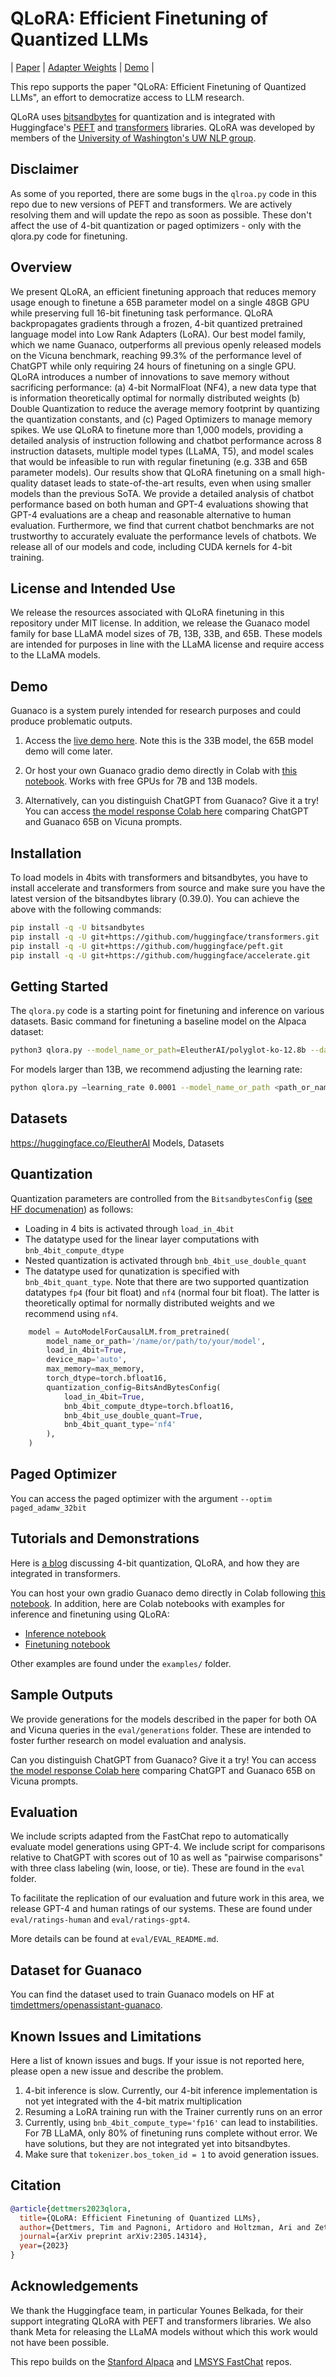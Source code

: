 

# QLoRA: Efficient Finetuning of Quantized LLMs

| [Paper](https://arxiv.org/abs/2305.14314) | [Adapter Weights](https://huggingface.co/timdettmers) | [Demo](https://huggingface.co/spaces/uwnlp/guanaco-playground-tgi) | 

This repo supports the paper "QLoRA: Efficient Finetuning of Quantized LLMs", an effort to democratize access to LLM research. 



QLoRA uses [bitsandbytes](https://github.com/TimDettmers/bitsandbytes) for quantization and is integrated with Huggingface's [PEFT](https://github.com/huggingface/peft) and [transformers](https://github.com/huggingface/transformers/) libraries. QLoRA was developed by members of the [University of Washington's UW NLP group](https://twitter.com/uwnlp?s=20).

## Disclaimer
As some of you reported, there are some bugs in the `qlroa.py` code in this repo due to new versions of PEFT and transformers. We are actively resolving them and will update the repo as soon as possible. These don't affect the use of 4-bit quantization or paged optimizers - only with the qlora.py code for finetuning.

## Overview

We present QLoRA, an efficient finetuning approach that reduces memory usage enough to finetune a 65B parameter model on a single 48GB GPU while preserving full 16-bit finetuning task performance. QLoRA backpropagates gradients through a frozen, 4-bit quantized pretrained language model into Low Rank Adapters (LoRA). Our best model family, which we name Guanaco, outperforms all previous openly released models on the Vicuna benchmark, reaching 99.3% of the performance level of ChatGPT while only requiring 24 hours of finetuning on a single GPU. QLoRA introduces a number of innovations to save memory without sacrificing performance: (a) 4-bit NormalFloat (NF4), a new data type that is information theoretically optimal for normally distributed weights (b) Double Quantization to reduce the average memory footprint by quantizing the quantization constants, and (c) Paged Optimizers to manage memory spikes. We use QLoRA to finetune more than 1,000 models, providing a detailed analysis of instruction following and chatbot performance across 8 instruction datasets, multiple model types (LLaMA, T5), and model scales that would be infeasible to run with regular finetuning (e.g. 33B and 65B parameter models). Our results show that QLoRA finetuning on a small high-quality dataset leads to state-of-the-art results, even when using smaller models than the previous SoTA. We provide a detailed analysis of chatbot performance based on both human and GPT-4 evaluations showing that GPT-4 evaluations are a cheap and reasonable alternative to human evaluation. Furthermore, we find that current chatbot benchmarks are not trustworthy to accurately evaluate the performance levels of chatbots. We release all of our models and code, including CUDA kernels for 4-bit training.

## License and Intended Use
We release the resources associated with QLoRA finetuning in this repository under MIT license.
In addition, we release the Guanaco model family for base LLaMA model sizes of 7B, 13B, 33B, and 65B. These models are intended for purposes in line with the LLaMA license and require access to the LLaMA models.

## Demo
Guanaco is a system purely intended for research purposes and could produce problematic outputs.

1. Access the [live demo here](https://huggingface.co/spaces/uwnlp/guanaco-playground-tgi). Note this is the 33B model, the 65B model demo will come later.

2. Or host your own Guanaco gradio demo directly in Colab with [this notebook](https://colab.research.google.com/drive/17XEqL1JcmVWjHkT-WczdYkJlNINacwG7?usp=sharing). Works with free GPUs for 7B and 13B models.

3. Alternatively, can you distinguish ChatGPT from Guanaco? Give it a try! 
You can access [the model response Colab here](https://colab.research.google.com/drive/1kK6xasHiav9nhiRUJjPMZb4fAED4qRHb?usp=sharing) comparing ChatGPT and Guanaco 65B on Vicuna prompts.



## Installation
To load models in 4bits with transformers and bitsandbytes, you have to install accelerate and transformers from source and make sure you have the latest version of the bitsandbytes library (0.39.0). You can achieve the above with the following commands:
```bash
pip install -q -U bitsandbytes
pip install -q -U git+https://github.com/huggingface/transformers.git
pip install -q -U git+https://github.com/huggingface/peft.git
pip install -q -U git+https://github.com/huggingface/accelerate.git
```

## Getting Started
The `qlora.py` code is a starting point for finetuning and inference on various datasets.
Basic command for finetuning a baseline model on the Alpaca dataset:
```bash
python3 qlora.py --model_name_or_path=EleutherAI/polyglot-ko-12.8b --dataset=alpaca-ko-01 --load_in_4bit=True --bnb_4bit_compute_dtype=torch.bfloat16 --bnb_4bit_use_double_quant=True --bnb_4bit_quant_type='nf4
```

For models larger than 13B, we recommend adjusting the learning rate:
```bash
python qlora.py –learning_rate 0.0001 --model_name_or_path <path_or_name>
```

## Datasets
https://huggingface.co/EleutherAI
Models, Datasets 

## Quantization
Quantization parameters are controlled from the `BitsandbytesConfig` ([see HF documenation](https://huggingface.co/docs/transformers/main_classes/quantization#transformers.BitsAndBytesConfig)) as follows:
- Loading in 4 bits is activated through `load_in_4bit`
- The datatype used for the linear layer computations with `bnb_4bit_compute_dtype`
- Nested quantization is activated through `bnb_4bit_use_double_quant`
- The datatype used for qunatization is specified with `bnb_4bit_quant_type`. Note that there are two supported quantization datatypes `fp4` (four bit float) and `nf4` (normal four bit float). The latter is theoretically optimal for normally distributed weights and we recommend using `nf4`.

```python
    model = AutoModelForCausalLM.from_pretrained(
        model_name_or_path='/name/or/path/to/your/model',
        load_in_4bit=True,
        device_map='auto',
        max_memory=max_memory,
        torch_dtype=torch.bfloat16,
        quantization_config=BitsAndBytesConfig(
            load_in_4bit=True,
            bnb_4bit_compute_dtype=torch.bfloat16,
            bnb_4bit_use_double_quant=True,
            bnb_4bit_quant_type='nf4'
        ),
    )
```

## Paged Optimizer
You can access the paged optimizer with the argument `--optim paged_adamw_32bit`

## Tutorials and Demonstrations
Here is [a blog](https://huggingface.co/blog/4bit-transformers-bitsandbytes) discussing 4-bit quantization, QLoRA, and how they are integrated in transformers.

You can host your own gradio Guanaco demo directly in Colab following [this notebook](https://colab.research.google.com/drive/17XEqL1JcmVWjHkT-WczdYkJlNINacwG7?usp=sharing). 
In addition, here are Colab notebooks with examples for inference and finetuning using QLoRA:
- [Inference notebook](https://colab.research.google.com/drive/1ge2F1QSK8Q7h0hn3YKuBCOAS0bK8E0wf?usp=sharing)
- [Finetuning notebook](https://colab.research.google.com/drive/1VoYNfYDKcKRQRor98Zbf2-9VQTtGJ24k?usp=sharing)

Other examples are found under the `examples/` folder.

## Sample Outputs
We provide generations for the models described in the paper for both OA and Vicuna queries in the `eval/generations` folder. These are intended to foster further research on model evaluation and analysis.

Can you distinguish ChatGPT from Guanaco? Give it a try! 
You can access [the model response Colab here](https://colab.research.google.com/drive/1kK6xasHiav9nhiRUJjPMZb4fAED4qRHb?usp=sharing) comparing ChatGPT and Guanaco 65B on Vicuna prompts.

## Evaluation
We include scripts adapted from the FastChat repo to automatically evaluate model generations using GPT-4. We include script for comparisons relative to ChatGPT with scores out of 10 as well as "pairwise comparisons" with three class labeling (win, loose, or tie). These are found in the `eval` folder.

To facilitate the replication of our evaluation and future work in this area, we release GPT-4 and human ratings of our systems. These are found under `eval/ratings-human` and `eval/ratings-gpt4`.

More details can be found at `eval/EVAL_README.md`.

## Dataset for Guanaco
You can find the dataset used to train Guanaco models on HF at [timdettmers/openassistant-guanaco](https://huggingface.co/datasets/timdettmers/openassistant-guanaco).

## Known Issues and Limitations
Here a list of known issues and bugs. If your issue is not reported here, please open a new issue and describe the problem.

1. 4-bit inference is slow. Currently, our 4-bit inference implementation is not yet integrated with the 4-bit matrix multiplication
2. Resuming a LoRA training run with the Trainer currently runs on an error
3. Currently, using `bnb_4bit_compute_type='fp16'` can lead to instabilities. For 7B LLaMA, only 80% of finetuning runs complete without error. We have solutions, but they are not integrated yet into bitsandbytes.
4. Make sure that `tokenizer.bos_token_id = 1` to avoid generation issues.
 



## Citation

```bibtex
@article{dettmers2023qlora,
  title={QLoRA: Efficient Finetuning of Quantized LLMs},
  author={Dettmers, Tim and Pagnoni, Artidoro and Holtzman, Ari and Zettlemoyer, Luke},
  journal={arXiv preprint arXiv:2305.14314},
  year={2023}
}
```

## Acknowledgements
We thank the Huggingface team, in particular Younes Belkada, for their support integrating QLoRA with PEFT and transformers libraries.
We also thank Meta for releasing the LLaMA models without which this work would not have been possible.

This repo builds on the [Stanford Alpaca](https://github.com/tatsu-lab/stanford_alpaca) and [LMSYS FastChat](https://github.com/lm-sys/FastChat) repos.
